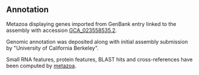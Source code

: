 **Annotation**
----------

Metazoa displaying genes imported from GenBank entry linked to the assembly with accession [GCA\_023558535.2](http://www.ebi.ac.uk/ena/data/view/GCA_023558535.2).

Genomic annotation was deposited along with initial assembly submission by "University of California Berkeley".

Small RNA features, protein features, BLAST hits and cross-references have been
computed by [metazoa](https://metazoa.ensembl.org/info/genome/annotation/index.html).
